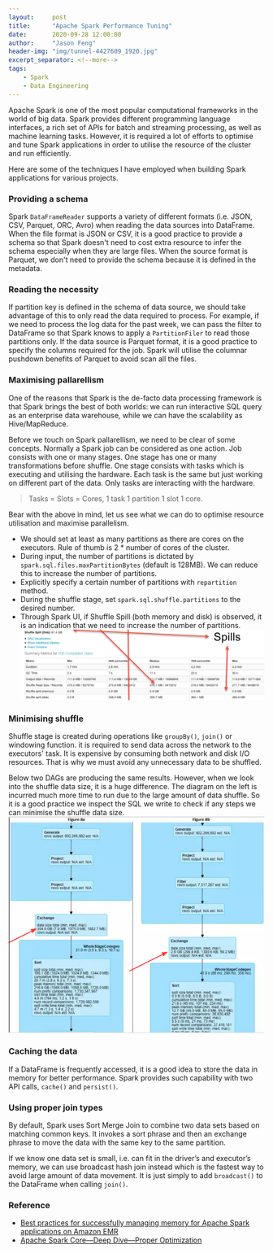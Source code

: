 ```yaml
---
layout:     post
title:      "Apache Spark Performance Tuning"
date:       2020-09-28 12:00:00
author:     "Jason Feng"
header-img: "img/tunnel-4427609_1920.jpg"
excerpt_separator: <!--more-->
tags:
    - Spark
    - Data Engineering
---
```

Apache Spark is one of the most popular computational frameworks in the world of big data. Spark provides different programming language interfaces, a rich set of APIs for batch and streaming processing, as well as machine learning tasks. However, it is required a lot of efforts to optimise and tune Spark applications in order to utilise the resource of the cluster and run efficiently.

Here are some of the techniques I have employed when building Spark applications for various projects.
<!--more-->

### Providing a schema
Spark `DataFrameReader` supports a variety of different formats (i.e. JSON, CSV, Parquet, ORC, Avro) when reading the data sources into DataFrame. When the file format is JSON or CSV, it is a good practice to provide a schema so that Spark doesn't need to cost extra resource to infer the schema especially when they are large files. When the source format is Parquet, we don't need to provide the schema because it is defined in the metadata. 

### Reading the necessity
If partition key is defined in the schema of data source, we should take advantage of this to only read the data required to process. For example, if we need to process the log data for the past week, we can pass the filter to DataFrame so that Spark knows to apply a `PartitionFiler` to read those partitions only. If the data source is Parquet format,   it is a good practice to specify the columns required for the job. Spark will utilise the columnar pushdown benefits of Parquet to avoid scan all the files.
 
### Maximising pallarellism
One of the reasons that Spark is the de-facto data processing framework is that Spark brings the best of both worlds: we can run interactive SQL query as an enterprise data warehouse, while we can have the scalability as Hive/MapReduce.
 
Before we touch on Spark pallarellism, we need to be clear of some concepts. Normally a Spark job can be considered as one action. Job consists with one or many stages. One stage has one or many transformations before shuffle. One stage consists with tasks which is executing and utilising the hardware. Each task is the same but just working on different part of the data. Only tasks are interacting with the hardware.
>  Tasks = Slots = Cores, 1 task 1 partition 1 slot 1 core.

Bear with the above in mind, let us see what we can do to optimise resource utilisation and maximise parallelism.
- We should set at least as many partitions as there are cores on the executors. Rule of thumb is 2 * number of cores of the cluster.
- During input, the number of partitions is dictated by `spark.sql.files.maxPartitionBytes` (default is 128MB). We can reduce this to increase the number of partitions.
- Explicitly specify a certain number of partitions with `repartition` method.
- During the shuffle stage, set `spark.sql.shuffle.partitions` to the desired number.
- Through Spark UI, if Shuffle Spill (both memory and disk) is observed, it is an indication that we need to increase the number of partitions.
![](/img/2020-09-28-spark-spill.png)

### Minimising shuffle
Shuffle stage is created during operations like `groupBy()`, `join()` or windowing function. it is required to send data across the network to the executors' task. It is expensive by consuming both network and disk I/O resources. That is why we must avoid any unnecessary data to be shuffled.

Below two DAGs are producing the same results. However, when we look into the shuffle data size, it is a huge difference. The diagram on the left is incurred much more time to run due to the large amount of data shuffle. So it is a good practice we inspect the SQL we write to check if any steps we can minimise the shuffle data size.
![](/img/2020-09-28-spark-shuffle-1.png)

### Caching the data
If a DataFrame is frequently accessed, it is a good idea to store the data in memory for better performance. Spark provides such capability with two API calls, `cache()` and `persist()`.

### Using proper join types
By default, Spark uses Sort Merge Join to combine two data sets based on matching common keys. It invokes a sort phrase and then an exchange phrase to move the data with the same key to the same partition. 

If we know one data set is small, i.e. can fit in the driver’s and executor’s memory, we can use broadcast hash join instead which is the fastest way to avoid large amount of data movement. It is just simply to add `broadcast()` to the DataFrame when calling `join()`.

### Reference
- [Best practices for successfully managing memory for Apache Spark applications on Amazon EMR](https://aws.amazon.com/blogs/big-data/best-practices-for-successfully-managing-memory-for-apache-spark-applications-on-amazon-emr/)
- [Apache Spark Core—Deep Dive—Proper Optimization](https://www.slideshare.net/databricks/apache-spark-coredeep-diveproper-optimization)